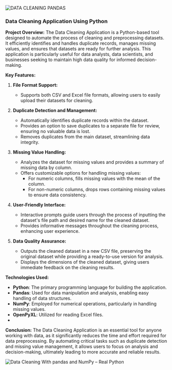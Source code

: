 ![DATA CLEANING PANDAS](https://github.com/user-attachments/assets/7c174c9c-b887-4379-b439-b3389feabe79)




### **Data Cleaning Application Using Python**

**Project Overview:**
The Data Cleaning Application is a Python-based tool designed to automate the process of cleaning and preprocessing datasets. It efficiently identifies and handles duplicate records, manages missing values, and ensures that datasets are ready for further analysis. This application is particularly useful for data analysts, data scientists, and businesses seeking to maintain high data quality for informed decision-making.

**Key Features:**

1. **File Format Support:**
   - Supports both CSV and Excel file formats, allowing users to easily upload their datasets for cleaning.

2. **Duplicate Detection and Management:**
   - Automatically identifies duplicate records within the dataset.
   - Provides an option to save duplicates to a separate file for review, ensuring no valuable data is lost.
   - Removes duplicates from the main dataset, streamlining data integrity.

3. **Missing Value Handling:**
   - Analyzes the dataset for missing values and provides a summary of missing data by column.
   - Offers customizable options for handling missing values:
     - For numeric columns, fills missing values with the mean of the column.
     - For non-numeric columns, drops rows containing missing values to ensure data consistency.

4. **User-Friendly Interface:**
   - Interactive prompts guide users through the process of inputting the dataset's file path and desired name for the cleaned dataset.
   - Provides informative messages throughout the cleaning process, enhancing user experience.

5. **Data Quality Assurance:**
   - Outputs the cleaned dataset in a new CSV file, preserving the original dataset while providing a ready-to-use version for analysis.
   - Displays the dimensions of the cleaned dataset, giving users immediate feedback on the cleaning results.

**Technologies Used:**
- **Python**: The primary programming language for building the application.
- **Pandas**: Used for data manipulation and analysis, enabling easy handling of data structures.
- **NumPy**: Employed for numerical operations, particularly in handling missing values.
- **OpenPyXL**: Utilized for reading Excel files.
- 
**Conclusion:**
The Data Cleaning Application is an essential tool for anyone working with data, as it significantly reduces the time and effort required for data preprocessing. By automating critical tasks such as duplicate detection and missing value management, it allows users to focus on analysis and decision-making, ultimately leading to more accurate and reliable results.


![Data Cleaning With pandas and NumPy – Real Python](https://github.com/user-attachments/assets/5e136684-56ea-4978-9884-7704f5e035f4)


